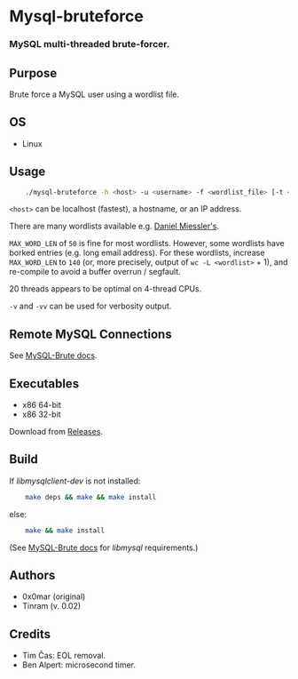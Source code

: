 
# Mysql-bruteforce

### MySQL multi-threaded brute-forcer.


## Purpose

Brute force a MySQL user using a wordlist file.


## OS

+ Linux


## Usage

```bash
    ./mysql-bruteforce -h <host> -u <username> -f <wordlist_file> [-t <num_threads>] [-p <port>] [-v]
```

`<host>` can be localhost (fastest), a hostname, or an IP address.

There are many wordlists available e.g. [Daniel Miessler's](https://github.com/danielmiessler/SecLists/tree/master/Passwords).

`MAX_WORD_LEN` of `50` is fine for most wordlists. However, some wordlists have borked entries (e.g. long email address). For these wordlists, increase `MAX_WORD_LEN` to `140` (or, more precisely, output of `wc -L <wordlist>` + 1), and re-compile to avoid a buffer overrun / segfault.

20 threads appears to be optimal on 4-thread CPUs.

`-v` and `-vv` can be used for verbosity output.


## Remote MySQL Connections

See [MySQL-Brute docs](https://github.com/Tinram/MySQL-Brute/blob/master/README.md).


## Executables

+ x86 64-bit
+ x86 32-bit

Download from [Releases](https://github.com/Tinram/Mysql-bruteforce/releases/latest).


## Build

If *libmysqlclient-dev* is not installed:

```bash
    make deps && make && make install
```

else:

```bash
    make && make install
```

(See [MySQL-Brute docs](https://github.com/Tinram/MySQL-Brute/blob/master/README.md) for *libmysql* requirements.)


## Authors

+ 0x0mar (original)
+ Tinram (v. 0.02)


## Credits

+ Tim Čas: EOL removal.
+ Ben Alpert: microsecond timer.
